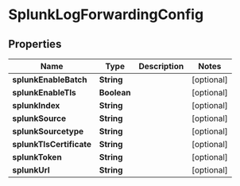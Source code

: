 

# SplunkLogForwardingConfig


## Properties

| Name | Type | Description | Notes |
|------------ | ------------- | ------------- | -------------|
|**splunkEnableBatch** | **String** |  |  [optional] |
|**splunkEnableTls** | **Boolean** |  |  [optional] |
|**splunkIndex** | **String** |  |  [optional] |
|**splunkSource** | **String** |  |  [optional] |
|**splunkSourcetype** | **String** |  |  [optional] |
|**splunkTlsCertificate** | **String** |  |  [optional] |
|**splunkToken** | **String** |  |  [optional] |
|**splunkUrl** | **String** |  |  [optional] |



